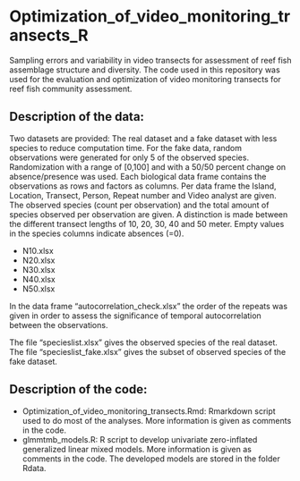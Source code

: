 # Optimization_of_video_monitoring_transects_R

Sampling errors and variability in video transects for assessment of reef fish assemblage structure and diversity. The code used in this repository was used for the evaluation and optimization of video monitoring transects for reef fish community assessment.

## Description of the data:

Two datasets are provided: The real dataset and a fake dataset with less species to reduce computation time. For the fake data, random observations were generated for only 5 of the observed species. Randomization with a range of [0,100] and with a 50/50 percent change on absence/presence was used. Each biological data frame contains the observations as rows and factors as columns. Per data frame the Island, Location, Transect, Person, Repeat number and Video analyst are given. The observed species (count per observation) and the total amount of species observed per observation are given. A distinction is made between the different transect lengths of 10, 20, 30, 40 and 50 meter. Empty values in the species columns indicate absences (=0). 

- N10.xlsx
- N20.xlsx
- N30.xlsx
- N40.xlsx
- N50.xlsx


In the data frame “autocorrelation_check.xlsx” the order of the repeats was given in order to assess the significance of temporal autocorrelation between the observations.

The file “specieslist.xlsx” gives the observed species of the real dataset. The file “specieslist_fake.xlsx” gives the subset of observed species of the fake dataset. 

## Description of the code:

- Optimization_of_video_monitoring_transects.Rmd: Rmarkdown script used to do most of the analyses. More information is given as comments in the code.
- glmmtmb_models.R: R script to develop univariate zero-inflated generalized linear mixed models. More information is given as comments in the code. The developed models are stored in the folder Rdata.
